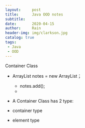 ```yaml
---
layout:     post
title:      Java OOD notes
subtitle:   
date:       2020-04-15
author:     Rain
header-img: img/clarkson.jpg
catalog: true
tags:    
 - Java
 - OOD
---
```


Container Class

 - ArrayList<String> notes = new ArrayList<String>；
 	- notes.add();
 	- 

 - A Container Class has 2 type:
  - container type
  - element type

